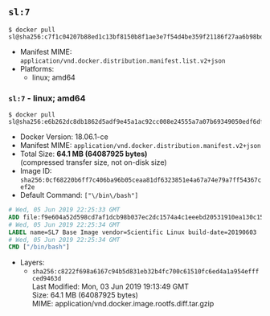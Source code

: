 ## `sl:7`

```console
$ docker pull sl@sha256:c7f1c04207b88ed1c13bf8150b8f1ae3e7f54d4be359f21186f27aa6b98bdeab
```

-	Manifest MIME: `application/vnd.docker.distribution.manifest.list.v2+json`
-	Platforms:
	-	linux; amd64

### `sl:7` - linux; amd64

```console
$ docker pull sl@sha256:e6b262dc8db1862d5adf9e45a1ac92cc008e24555a7a07b69349050edf6df30a
```

-	Docker Version: 18.06.1-ce
-	Manifest MIME: `application/vnd.docker.distribution.manifest.v2+json`
-	Total Size: **64.1 MB (64087925 bytes)**  
	(compressed transfer size, not on-disk size)
-	Image ID: `sha256:0cf68220b6ff7c406ba96b05ceaa81df6323851e4a67a74e79a7ff54367cef2e`
-	Default Command: `["\/bin\/bash"]`

```dockerfile
# Wed, 05 Jun 2019 22:25:33 GMT
ADD file:f9e604a52d598cd7af1dcb98b037ec2dc1574a4c1eeebd20531910ea130c15ca in / 
# Wed, 05 Jun 2019 22:25:34 GMT
LABEL name=SL7 Base Image vendor=Scientific Linux build-date=20190603
# Wed, 05 Jun 2019 22:25:34 GMT
CMD ["/bin/bash"]
```

-	Layers:
	-	`sha256:c8222f698a6167c94b5d831eb32b4fc700c61510fc6ed4a1a954efffced9463d`  
		Last Modified: Mon, 03 Jun 2019 19:13:49 GMT  
		Size: 64.1 MB (64087925 bytes)  
		MIME: application/vnd.docker.image.rootfs.diff.tar.gzip
